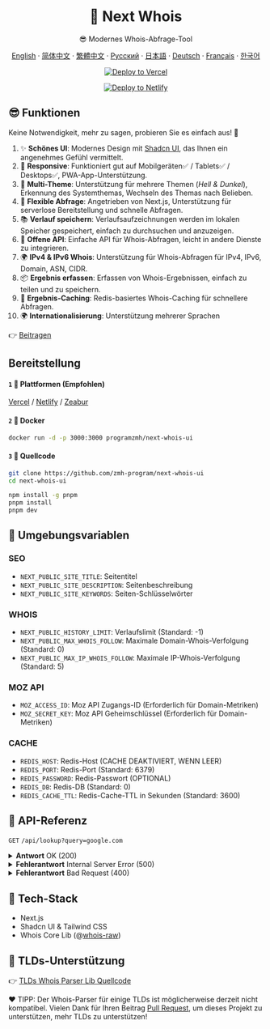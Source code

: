 <div align="center">

# 🧪 Next Whois

😎 Modernes Whois-Abfrage-Tool

[English](README.md) · [简体中文](README_CN.md) · [繁體中文](README_TW.md) · [Русский](README_RU.md) · [日本語](README_JP.md) · [Deutsch](README_DE.md) · [Français](README_FR.md) · [한국어](README_KR.md)

[![Deploy to Vercel](https://vercel.com/button)](https://vercel.com/import/project?template=https://github.com/zmh-program/next-whois-ui)

[![Deploy to Netlify](https://www.netlify.com/img/deploy/button.svg)](https://app.netlify.com/start/deploy?repository=https://github.com/zmh-program/next-whois-ui)

</div>

## 😎 Funktionen

Keine Notwendigkeit, mehr zu sagen, probieren Sie es einfach aus! 🥳

1. ✨ **Schönes UI**: Modernes Design mit [Shadcn UI](https://ui.shadcn.com), das Ihnen ein angenehmes Gefühl vermittelt.
2. 📱 **Responsive**: Funktioniert gut auf Mobilgeräten✅ / Tablets✅ / Desktops✅, PWA-App-Unterstützung.
3. 🌈 **Multi-Theme**: Unterstützung für mehrere Themen (*Hell & Dunkel*), Erkennung des Systemthemas, Wechseln des Themas nach Belieben.
4. 🚀 **Flexible Abfrage**: Angetrieben von Next.js, Unterstützung für serverlose Bereitstellung und schnelle Abfragen.
5. 📚 **Verlauf speichern**: Verlaufsaufzeichnungen werden im lokalen Speicher gespeichert, einfach zu durchsuchen und anzuzeigen.
6. 📡 **Offene API**: Einfache API für Whois-Abfragen, leicht in andere Dienste zu integrieren.
7. 🌍 **IPv4 & IPv6 Whois**: Unterstützung für Whois-Abfragen für IPv4, IPv6, Domain, ASN, CIDR.
8. 📦 **Ergebnis erfassen**: Erfassen von Whois-Ergebnissen, einfach zu teilen und zu speichern.
9. 📡 **Ergebnis-Caching**: Redis-basiertes Whois-Caching für schnellere Abfragen.
10. 🌍 **Internationalisierung**: Unterstützung mehrerer Sprachen

👉 [Beitragen](https://github.com/zmh-program/next-whois-ui/pulls)

## Bereitstellung

#### `1` 🚀 Plattformen (Empfohlen)

[Vercel](https://vercel.com/import/project?template=https://github.com/zmh-program/next-whois-ui) / [Netlify](https://app.netlify.com/start/deploy?repository=https://github.com/zmh-program/next-whois-ui) / [Zeabur](https://zeabur.com/templates/UHCCCT)

#### `2` 🐳 Docker

```bash
docker run -d -p 3000:3000 programzmh/next-whois-ui
```

#### `3` 🔨 Quellcode

```bash
git clone https://github.com/zmh-program/next-whois-ui
cd next-whois-ui

npm install -g pnpm
pnpm install
pnpm dev
```

## 📏 Umgebungsvariablen

### SEO

- `NEXT_PUBLIC_SITE_TITLE`: Seitentitel
- `NEXT_PUBLIC_SITE_DESCRIPTION`: Seitenbeschreibung
- `NEXT_PUBLIC_SITE_KEYWORDS`: Seiten-Schlüsselwörter

### WHOIS

- `NEXT_PUBLIC_HISTORY_LIMIT`: Verlaufslimit (Standard: -1)
- `NEXT_PUBLIC_MAX_WHOIS_FOLLOW`: Maximale Domain-Whois-Verfolgung (Standard: 0)
- `NEXT_PUBLIC_MAX_IP_WHOIS_FOLLOW`: Maximale IP-Whois-Verfolgung (Standard: 5)

### MOZ API
- `MOZ_ACCESS_ID`: Moz API Zugangs-ID (Erforderlich für Domain-Metriken)
- `MOZ_SECRET_KEY`: Moz API Geheimschlüssel (Erforderlich für Domain-Metriken)

### CACHE

- `REDIS_HOST`: Redis-Host (CACHE DEAKTIVIERT, WENN LEER)
- `REDIS_PORT`: Redis-Port (Standard: 6379)
- `REDIS_PASSWORD`: Redis-Passwort (OPTIONAL)
- `REDIS_DB`: Redis-DB (Standard: 0)
- `REDIS_CACHE_TTL`: Redis-Cache-TTL in Sekunden (Standard: 3600)

## 📝 API-Referenz

`GET` `/api/lookup?query=google.com`

<details>
<summary><strong>Antwort</strong> OK (200)</summary>

```json
{
  "time": 1.547,
  "status": true,
  "cached": false,
  "result": {
    "domain": "GOOGLE.COM",
    "registrar": "MarkMonitor Inc.",
    "registrarURL": "http://www.markmonitor.com",
    "ianaId": "292",
    "whoisServer": "whois.markmonitor.com",
    "updatedDate": "2019-09-09T15:39:04.000Z",
    "creationDate": "1997-09-15T04:00:00.000Z",
    "expirationDate": "2028-09-14T04:00:00.000Z",
    "status": [
      {
        "status": "clientDeleteProhibited",
        "url": "https://icann.org/epp#clientDeleteProhibited"
      },
      {
        "status": "clientTransferProhibited",
        "url": "https://icann.org/epp#clientTransferProhibited"
      },
      {
        "status": "clientUpdateProhibited",
        "url": "https://icann.org/epp#clientUpdateProhibited"
      },
      {
        "status": "serverDeleteProhibited",
        "url": "https://icann.org/epp#serverDeleteProhibited"
      },
      {
        "status": "serverTransferProhibited",
        "url": "https://icann.org/epp#serverTransferProhibited"
      },
      {
        "status": "serverUpdateProhibited",
        "url": "https://icann.org/epp#serverUpdateProhibited"
      }
    ],
    "nameServers": [
      "NS1.GOOGLE.COM",
      "NS2.GOOGLE.COM",
      "NS3.GOOGLE.COM",
      "NS4.GOOGLE.COM"
    ],
    "registrantOrganization": "Unknown",
    "registrantProvince": "Unknown",
    "registrantCountry": "Unknown",
    "registrantPhone": "+1 2086851750",
    "registrantEmail": "Unknown",
    "rawWhoisContent": "..."
  }
}
```

</details>

<details>
<summary><strong>Fehlerantwort</strong> Internal Server Error (500)</summary>

```json
{
  "time": 0.609,
  "status": false,
  "error": "No match for domain google.notfound (e.g. domain is not registered)"
}
```

</details>

<details>
<summary><strong>Fehlerantwort</strong> Bad Request (400)</summary>

```json
{
  "time": -1,
  "status": false,
  "error": "Query is required"
}
```

</details>

## 🧠 Tech-Stack

- Next.js
- Shadcn UI & Tailwind CSS
- Whois Core Lib (@[whois-raw](https://www.npmjs.com/package/whois-raw))

## 💪 TLDs-Unterstützung

👉 [TLDs Whois Parser Lib Quellcode](./src/lib/whois/lib.ts)

❤ TIPP: Der Whois-Parser für einige TLDs ist möglicherweise derzeit nicht kompatibel. Vielen Dank für Ihren Beitrag [Pull Request](https://github.com/zmh-program/next-whois-ui/pulls), um dieses Projekt zu unterstützen, mehr TLDs zu unterstützen!
